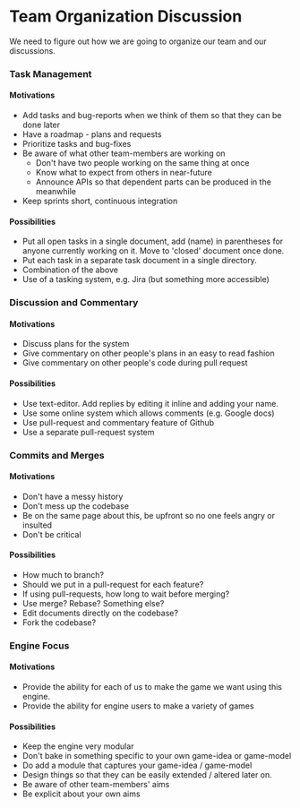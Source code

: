 # Team Organization Discussion

We need to figure out how we are going to organize our team and our discussions.

### Task Management
#### Motivations
 * Add tasks and bug-reports when we think of them so that they can be done later
 * Have a roadmap - plans and requests
 * Prioritize tasks and bug-fixes
 * Be aware of what other team-members are working on
    * Don't have two people working on the same thing at once
    * Know what to expect from others in near-future
    * Announce APIs so that dependent parts can be produced in the meanwhile
 * Keep sprints short, continuous integration

#### Possibilities
 * Put all open tasks in a single document, add (name) in parentheses for anyone currently working on it.
    Move to 'closed' document once done.
 * Put each task in a separate task document in a single directory. 
 * Combination of the above
 * Use of a tasking system, e.g. Jira (but something more accessible)
 
### Discussion and Commentary
#### Motivations
 * Discuss plans for the system
 * Give commentary on other people's plans in an easy to read fashion
 * Give commentary on other people's code during pull request
 
#### Possibilities
 * Use text-editor. Add replies by editing it inline and adding your name.
 * Use some online system which allows comments (e.g. Google docs)
 * Use pull-request and commentary feature of Github
 * Use a separate pull-request system
 
### Commits and Merges
#### Motivations
 * Don't have a messy history
 * Don't mess up the codebase
 * Be on the same page about this, be upfront so no one feels angry or insulted
 * Don't be critical
 
#### Possibilities
 * How much to branch?
 * Should we put in a pull-request for each feature? 
 * If using pull-requests, how long to wait before merging? 
 * Use merge? Rebase? Something else? 
 * Edit documents directly on the codebase?
 * Fork the codebase?
 
### Engine Focus
#### Motivations
 * Provide the ability for each of us to make the game we want using this engine.
 * Provide the ability for engine users to make a variety of games

#### Possibilities
 * Keep the engine very modular
 * Don't bake in something specific to your own game-idea or game-model
 * Do add a module that captures your game-idea / game-model
 * Design things so that they can be easily extended / altered later on.
 * Be aware of other team-members' aims
 * Be explicit about your own aims

 
